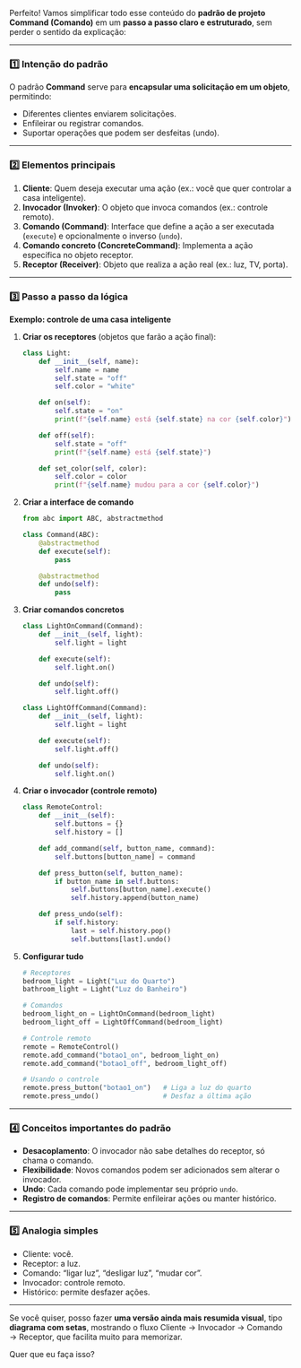 Perfeito! Vamos simplificar todo esse conteúdo do **padrão de projeto Command (Comando)** em um **passo a passo claro e estruturado**, sem perder o sentido da explicação:

---

### **1️⃣ Intenção do padrão**

O padrão **Command** serve para **encapsular uma solicitação em um objeto**, permitindo:

* Diferentes clientes enviarem solicitações.
* Enfileirar ou registrar comandos.
* Suportar operações que podem ser desfeitas (undo).

---

### **2️⃣ Elementos principais**

1. **Cliente**: Quem deseja executar uma ação (ex.: você que quer controlar a casa inteligente).
2. **Invocador (Invoker)**: O objeto que invoca comandos (ex.: controle remoto).
3. **Comando (Command)**: Interface que define a ação a ser executada (`execute`) e opcionalmente o inverso (`undo`).
4. **Comando concreto (ConcreteCommand)**: Implementa a ação específica no objeto receptor.
5. **Receptor (Receiver)**: Objeto que realiza a ação real (ex.: luz, TV, porta).

---

### **3️⃣ Passo a passo da lógica**

**Exemplo: controle de uma casa inteligente**

1. **Criar os receptores** (objetos que farão a ação final):

   ```python
   class Light:
       def __init__(self, name):
           self.name = name
           self.state = "off"
           self.color = "white"

       def on(self):
           self.state = "on"
           print(f"{self.name} está {self.state} na cor {self.color}")

       def off(self):
           self.state = "off"
           print(f"{self.name} está {self.state}")

       def set_color(self, color):
           self.color = color
           print(f"{self.name} mudou para a cor {self.color}")
   ```

2. **Criar a interface de comando**

   ```python
   from abc import ABC, abstractmethod

   class Command(ABC):
       @abstractmethod
       def execute(self):
           pass

       @abstractmethod
       def undo(self):
           pass
   ```

3. **Criar comandos concretos**

   ```python
   class LightOnCommand(Command):
       def __init__(self, light):
           self.light = light

       def execute(self):
           self.light.on()

       def undo(self):
           self.light.off()

   class LightOffCommand(Command):
       def __init__(self, light):
           self.light = light

       def execute(self):
           self.light.off()

       def undo(self):
           self.light.on()
   ```

4. **Criar o invocador (controle remoto)**

   ```python
   class RemoteControl:
       def __init__(self):
           self.buttons = {}
           self.history = []

       def add_command(self, button_name, command):
           self.buttons[button_name] = command

       def press_button(self, button_name):
           if button_name in self.buttons:
               self.buttons[button_name].execute()
               self.history.append(button_name)

       def press_undo(self):
           if self.history:
               last = self.history.pop()
               self.buttons[last].undo()
   ```

5. **Configurar tudo**

   ```python
   # Receptores
   bedroom_light = Light("Luz do Quarto")
   bathroom_light = Light("Luz do Banheiro")

   # Comandos
   bedroom_light_on = LightOnCommand(bedroom_light)
   bedroom_light_off = LightOffCommand(bedroom_light)

   # Controle remoto
   remote = RemoteControl()
   remote.add_command("botao1_on", bedroom_light_on)
   remote.add_command("botao1_off", bedroom_light_off)

   # Usando o controle
   remote.press_button("botao1_on")   # Liga a luz do quarto
   remote.press_undo()                # Desfaz a última ação
   ```

---

### **4️⃣ Conceitos importantes do padrão**

* **Desacoplamento**: O invocador não sabe detalhes do receptor, só chama o comando.
* **Flexibilidade**: Novos comandos podem ser adicionados sem alterar o invocador.
* **Undo**: Cada comando pode implementar seu próprio `undo`.
* **Registro de comandos**: Permite enfileirar ações ou manter histórico.

---

### **5️⃣ Analogia simples**

* Cliente: você.
* Receptor: a luz.
* Comando: “ligar luz”, “desligar luz”, “mudar cor”.
* Invocador: controle remoto.
* Histórico: permite desfazer ações.

---

Se você quiser, posso fazer **uma versão ainda mais resumida visual**, tipo **diagrama com setas**, mostrando o fluxo Cliente → Invocador → Comando → Receptor, que facilita muito para memorizar.

Quer que eu faça isso?
